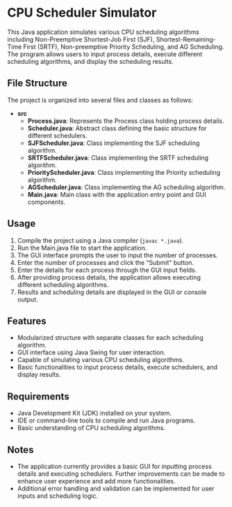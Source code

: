 

# CPU Scheduler Simulator

This Java application simulates various CPU scheduling algorithms including Non-Preemptive Shortest-Job First (SJF), Shortest-Remaining-Time First (SRTF), Non-preemptive Priority Scheduling, and AG Scheduling. The program allows users to input process details, execute different scheduling algorithms, and display the scheduling results.

## File Structure

The project is organized into several files and classes as follows:

- **src**
  - **Process.java**: Represents the Process class holding process details.
  - **Scheduler.java**: Abstract class defining the basic structure for different schedulers.
  - **SJFScheduler.java**: Class implementing the SJF scheduling algorithm.
  - **SRTFScheduler.java**: Class implementing the SRTF scheduling algorithm.
  - **PriorityScheduler.java**: Class implementing the Priority scheduling algorithm.
  - **AGScheduler.java**: Class implementing the AG scheduling algorithm.
  - **Main.java**: Main class with the application entry point and GUI components.

## Usage

1. Compile the project using a Java compiler (`javac *.java`).
2. Run the Main.java file to start the application.
3. The GUI interface prompts the user to input the number of processes.
4. Enter the number of processes and click the "Submit" button.
5. Enter the details for each process through the GUI input fields.
6. After providing process details, the application allows executing different scheduling algorithms.
7. Results and scheduling details are displayed in the GUI or console output.

## Features

- Modularized structure with separate classes for each scheduling algorithm.
- GUI interface using Java Swing for user interaction.
- Capable of simulating various CPU scheduling algorithms.
- Basic functionalities to input process details, execute schedulers, and display results.

## Requirements

- Java Development Kit (JDK) installed on your system.
- IDE or command-line tools to compile and run Java programs.
- Basic understanding of CPU scheduling algorithms.

## Notes

- The application currently provides a basic GUI for inputting process details and executing schedulers. Further improvements can be made to enhance user experience and add more functionalities.
- Additional error handling and validation can be implemented for user inputs and scheduling logic.

